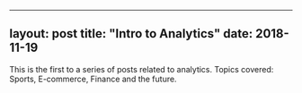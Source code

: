 
---
layout: post
title: "Intro to Analytics"
date: 2018-11-19
---

This is the first to a series of posts related to analytics. Topics covered: Sports, E-commerce, Finance and the future. 
